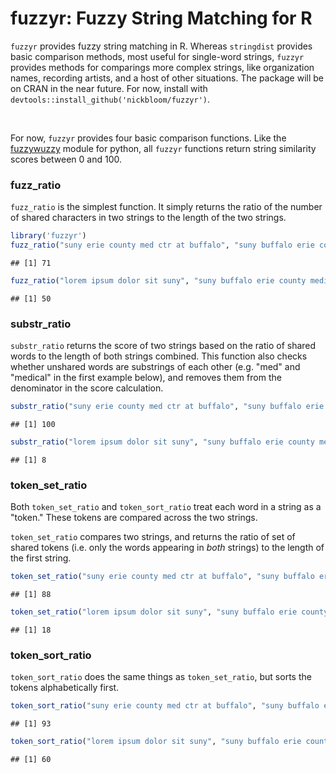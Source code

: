 # fuzzyr: Fuzzy String Matching for R

`fuzzyr` provides fuzzy string matching in R. Whereas `stringdist` provides basic comparison methods, most useful for single-word strings, `fuzzyr` provides methods for comparings more complex strings, like organization names, recording artists, and a host of other situations. The package will be on CRAN in the near future. For now, install with `devtools::install_github('nickbloom/fuzzyr')`. 

&nbsp;
&nbsp;

For now, `fuzzyr` provides four basic comparison functions. Like the [fuzzywuzzy](http://chairnerd.seatgeek.com/fuzzywuzzy-fuzzy-string-matching-in-python/) module for python, all `fuzzyr` functions return string similarity scores between 0 and 100.

### fuzz_ratio

`fuzz_ratio` is the simplest function. It simply returns the ratio of the number of shared characters in two strings to the length of the two strings.


```r
library('fuzzyr')
fuzz_ratio("suny erie county med ctr at buffalo", "suny buffalo erie county medical ctr")
```

```
## [1] 71
```

```r
fuzz_ratio("lorem ipsum dolor sit suny", "suny buffalo erie county medical ctr")
```

```
## [1] 50
```

### substr_ratio

`substr_ratio`  returns the score of two strings based on the ratio of shared words to the length of both strings combined. This function also checks whether unshared words are substrings of each other (e.g. "med" and "medical" in the first example below), and removes them from the denominator in the score calculation.


```r
substr_ratio("suny erie county med ctr at buffalo", "suny buffalo erie county medical ctr")
```

```
## [1] 100
```

```r
substr_ratio("lorem ipsum dolor sit suny", "suny buffalo erie county medical ctr")
```

```
## [1] 8
```

### token_set_ratio

Both `token_set_ratio` and `token_sort_ratio` treat each word in a string as a "token." These tokens are compared across the two strings.

`token_set_ratio` compares two strings, and returns the ratio of set of shared tokens (i.e. only the words appearing in *both* strings) to the length of the first string.


```r
token_set_ratio("suny erie county med ctr at buffalo", "suny buffalo erie county medical ctr")
```

```
## [1] 88
```

```r
token_set_ratio("lorem ipsum dolor sit suny", "suny buffalo erie county medical ctr")
```

```
## [1] 18
```

### token_sort_ratio

`token_sort_ratio` does the same things as `token_set_ratio`, but sorts the tokens alphabetically first.


```r
token_sort_ratio("suny erie county med ctr at buffalo", "suny buffalo erie county medical ctr")
```

```
## [1] 93
```

```r
token_sort_ratio("lorem ipsum dolor sit suny", "suny buffalo erie county medical ctr")
```

```
## [1] 60
```


